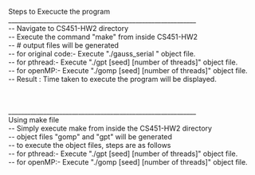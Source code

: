 Steps to Execucte the program<br />
___________________________________________________________<br />
-- Navigate to CS451-HW2 directory<br />
-- Execute the command "make" from inside CS451-HW2<br />
-- # output files will be generated<br />
-- for original code:- Execute "./gauss_serial <matrix size>" object file.<br />
-- for pthread:- Execute "./gpt <matrix size> [seed] [number of threads]" object file.<br />
-- for openMP:- Execute "./gomp <matrix size> [seed] [number of threads]" object file.<br />
-- Result : Time taken to execute the program will be displayed.<br />

<br/>
<br/>
___________________________________________________________<br />
Using make file<br/>
-- Simply execute make from inside the CS451-HW2 directory<br/> 
-- object files "gomp" and "gpt" will be generated<br/>
-- to execute the object files, steps are as follows<br/>
-- for pthread:- Execute "./gpt <matrix size> [seed] [number of threads]" object file.<br />
-- for openMP:- Execute "./gomp <matrix size> [seed] [number of threads]" object file.<br />